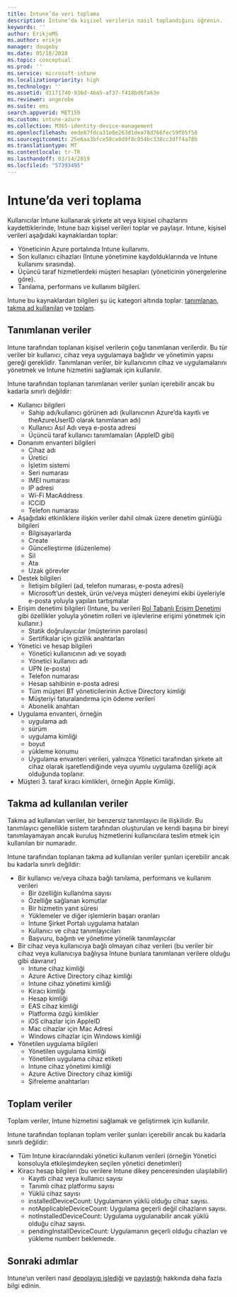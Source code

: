 ```yaml
---
title: Intune’da veri toplama
description: Intune’da kişisel verilerin nasıl toplandığını öğrenin.
keywords: ''
author: ErikjeMS
ms.author: erikje
manager: dougeby
ms.date: 05/18/2018
ms.topic: conceptual
ms.prod: ''
ms.service: microsoft-intune
ms.localizationpriority: high
ms.technology: ''
ms.assetid: d1171740-936d-46a5-af37-f418bd6fa63e
ms.reviewer: angerobe
ms.suite: ems
search.appverid: MET150
ms.custom: intune-azure
ms.collection: M365-identity-device-management
ms.openlocfilehash: eede87fdca31e8e263d1dea78d766fec59f05f58
ms.sourcegitcommit: 25e6aa3bfce58ce8d9f8c054bc338cc3dff4a78b
ms.translationtype: MT
ms.contentlocale: tr-TR
ms.lasthandoff: 03/14/2019
ms.locfileid: "57393495"
---
```

# <a name="data-collection-in-intune"></a>Intune’da veri toplama

Kullanıcılar Intune kullanarak şirkete ait veya kişisel cihazlarını kaydettiklerinde, Intune bazı kişisel verileri toplar ve paylaşır. Intune, kişisel verileri aşağıdaki kaynaklardan toplar:

- Yöneticinin Azure portalında Intune kullanımı.
- Son kullanıcı cihazları (Intune yönetimine kaydolduklarında ve Intune kullanımı sırasında).
- Üçüncü taraf hizmetlerdeki müşteri hesapları (yöneticinin yönergelerine göre).
- Tanılama, performans ve kullanım bilgileri.

Intune bu kaynaklardan bilgileri şu üç kategori altında toplar: [tanımlanan](#identified-data), [takma ad kullanılan](#pseudonymized-data) ve [toplam](#aggregated-data).

## <a name="identified-data"></a>Tanımlanan veriler

Intune tarafından toplanan kişisel verilerin çoğu tanımlanan verilerdir. Bu tür veriler bir kullanıcı, cihaz veya uygulamaya bağlıdır ve yönetimin yapısı gereği gereklidir. Tanımlanan veriler, bir kullanıcının cihaz ve uygulamalarını yönetmek ve Intune hizmetini sağlamak için kullanılır.

Intune tarafından toplanan tanımlanan veriler şunları içerebilir ancak bu kadarla sınırlı değildir: 

- Kullanıcı bilgileri
    - Sahip adı/kullanıcı görünen adı (kullanıcının Azure’da kayıtlı ve theAzureUserID olarak tanımlanan adı)
    - Kullanıcı Asıl Adı veya e-posta adresi
    - Üçüncü taraf kullanıcı tanımlamaları (AppleID gibi)
- Donanım envanteri bilgileri
    - Cihaz adı
    - Üretici
    - İşletim sistemi
    - Seri numarası
    - IMEI numarası
    - IP adresi
    - Wi-Fi MacAddress
    - ICCID
    - Telefon numarası
- Aşağıdaki etkinliklere ilişkin veriler dahil olmak üzere denetim günlüğü bilgileri
    - Bilgisayarlarda
    - Create
    - Güncelleştirme (düzenleme)
    - Sil
    - Ata
    - Uzak görevler
- Destek bilgileri
    - İletişim bilgileri (ad, telefon numarası, e-posta adresi)
    - Microsoft’un destek, ürün ve/veya müşteri deneyimi ekibi üyeleriyle e-posta yoluyla yapılan tartışmalar
- Erişim denetimi bilgileri (Intune, bu verileri [Rol Tabanlı Erişim Denetimi](role-based-access-control.md) gibi özellikler yoluyla yönetim rolleri ve işlevlerine erişimi yönetmek için kullanır.)
    - Statik doğrulayıcılar (müşterinin parolası)
    - Sertifikalar için gizlilik anahtarları 
- Yönetici ve hesap bilgileri
    - Yönetici kullanıcının adı ve soyadı
    - Yönetici kullanıcı adı
    - UPN (e-posta)
    - Telefon numarası
    - Hesap sahibinin e-posta adresi
    - Tüm müşteri BT yöneticilerinin Active Directory kimliği
    - Müşteriyi faturalandırma için ödeme verileri
    - Abonelik anahtarı
- Uygulama envanteri, örneğin
    - uygulama adı
    - sürüm
    - uygulama kimliği
    - boyut
    - yükleme konumu
    - Uygulama envanteri verileri, yalnızca Yönetici tarafından şirkete ait cihaz olarak işaretlendiğinde veya uyumlu uygulama özelliği açık olduğunda toplanır.  
- Müşteri 3. taraf kiracı kimlikleri, örneğin Apple Kimliği. 

## <a name="pseudonymized-data"></a>Takma ad kullanılan veriler

Takma ad kullanılan veriler, bir benzersiz tanımlayıcı ile ilişkilidir. Bu tanımlayıcı genellikle sistem tarafından oluşturulan ve kendi başına bir bireyi tanımlayamayan ancak kuruluş hizmetlerini kullanıcılara teslim etmek için kullanılan bir numaradır. 

Intune tarafından toplanan takma ad kullanılan veriler şunları içerebilir ancak bu kadarla sınırlı değildir: 

- Bir kullanıcı ve/veya cihaza bağlı tanılama, performans ve kullanım verileri
    - Bir özelliğin kullanılma sayısı
    - Özelliğe sağlanan komutlar
    - Bir hizmetin yanıt süresi
    - Yüklemeler ve diğer işlemlerin başarı oranları
    - Intune Şirket Portalı uygulama hataları
    - Kullanıcı ve cihaz tanımlayıcıları
    - Başvuru, bağıntı ve yönetime yönelik tanımlayıcılar 
- Bir cihaz veya kullanıcıya bağlı olmayan cihaz verileri (bu veriler bir cihaz veya kullanıcıya bağlıysa Intune bunlara tanımlanan verilere olduğu gibi davranır)
    - Intune cihaz kimliği
    - Azure Active Directory cihaz kimliği
    - Intune cihaz yönetimi kimliği
    - Kiracı kimliği
    - Hesap kimliği
    - EAS cihaz kimliği
    - Platforma özgü kimlikler
    - iOS cihazlar için AppleID
    - Mac cihazlar için Mac Adresi
    - Windows cihazlar için Windows kimliği
- Yönetilen uygulama bilgileri
    - Yönetilen uygulama kimliği
    - Yönetilen uygulama cihaz etiketi
    - Intune cihaz yönetimi kimliği
    - Azure Active Directory cihaz kimliği
    - Şifreleme anahtarları

## <a name="aggregated-data"></a>Toplam veriler

Toplam veriler, Intune hizmetini sağlamak ve geliştirmek için kullanılır. 

Intune tarafından toplanan toplam veriler şunları içerebilir ancak bu kadarla sınırlı değildir: 

- Tüm Intune kiracılarındaki yönetici kullanım verileri (örneğin Yönetici konsoluyla etkileşimdeyken seçilen yönetici denetimleri)
- Kiracı hesap bilgileri (bu verilere Intune dikey penceresinden ulaşılabilir)
    - Kayıtlı cihaz veya kullanıcı sayısı
    - Tanımlı cihaz platformu sayısı  
    - Yüklü cihaz sayısı
    - installedDeviceCount: Uygulamanın yüklü olduğu cihaz sayısı.
    - notApplicableDeviceCount: Uygulama geçerli değil cihazların sayısı.
    - notInstalledDeviceCount: Uygulama uygulanabilir ancak yüklü olduğu cihaz sayısı.
    - pendingInstallDeviceCount: Uygulamanın geçerli olduğu cihazları ve yükleme numberr beklemede.
    
## <a name="next-steps"></a>Sonraki adımlar

Intune’un verileri nasıl [depolayıp işlediği](privacy-data-store-process.md) ve [paylaştığı](privacy-data-secure-share.md) hakkında daha fazla bilgi edinin. 
